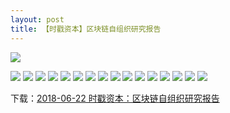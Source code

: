 ```yaml
---
layout: post
title: 【时戳资本】区块链自组织研究报告
---
```

![](https://raw.githubusercontent.com/shichuo/res2018/master/a622/01.jpg)

<!-- more -->

![](https://raw.githubusercontent.com/shichuo/res2018/master/a622/02.jpg)
![](https://raw.githubusercontent.com/shichuo/res2018/master/a622/03.jpg)
![](https://raw.githubusercontent.com/shichuo/res2018/master/a622/04.jpg)
![](https://raw.githubusercontent.com/shichuo/res2018/master/a622/05.jpg)
![](https://raw.githubusercontent.com/shichuo/res2018/master/a622/06.jpg)
![](https://raw.githubusercontent.com/shichuo/res2018/master/a622/07.jpg)
![](https://raw.githubusercontent.com/shichuo/res2018/master/a622/08.jpg)
![](https://raw.githubusercontent.com/shichuo/res2018/master/a622/09.jpg)
![](https://raw.githubusercontent.com/shichuo/res2018/master/a622/10.jpg)
![](https://raw.githubusercontent.com/shichuo/res2018/master/a622/11.jpg)
![](https://raw.githubusercontent.com/shichuo/res2018/master/a622/12.jpg)
![](https://raw.githubusercontent.com/shichuo/res2018/master/a622/13.jpg)
![](https://raw.githubusercontent.com/shichuo/res2018/master/a622/14.jpg)
![](https://raw.githubusercontent.com/shichuo/res2018/master/a622/15.jpg)
![](https://raw.githubusercontent.com/shichuo/res2018/master/a622/16.jpg)
![](https://raw.githubusercontent.com/shichuo/res2018/master/a622/17.jpg)

下载：[2018-06-22 时戳资本：区块链自组织研究报告](https://github.com/shichuo/think-tank-2018/blob/master/a622/%E5%8C%BA%E5%9D%97%E9%93%BE%E8%87%AA%E7%BB%84%E7%BB%87%E7%A0%94%E7%A9%B6%E6%8A%A5%E5%91%8A.pdf)